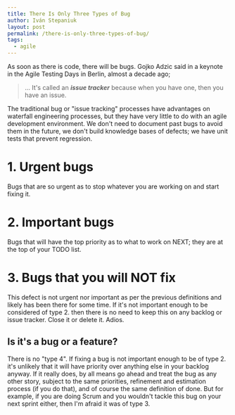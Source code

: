 ```yaml
---
title: There Is Only Three Types of Bug 
author: Iván Stepaniuk
layout: post
permalink: /there-is-only-three-types-of-bug/
tags:
  - agile
---
```


As soon as there is code, there will be bugs. Gojko Adzic said in a keynote in the Agile Testing Days in Berlin, almost
a decade ago;
> ... It's called an ***issue tracker*** because when you have one, then you have an issue. 

The traditional bug or "issue tracking" processes have advantages on waterfall engineering processes, but 
they have very little to do with an agile development environment. We don't need to document past bugs to avoid 
them in the future, we don't build knowledge bases of defects; we have unit tests that prevent regression.


# 1. Urgent bugs
Bugs that are so urgent as to stop whatever you are working on and start fixing it.

# 2. Important bugs
Bugs that will have the top priority as to what to work on NEXT; they are at the top of your TODO list.

# 3. Bugs that you will NOT fix
This defect is not urgent nor important as per the previous definitions and likely has been there for some time. 
If it's not important enough to be considered of type 2. then there is no need to keep this on any backlog or 
issue tracker. Close it or delete it. Adios.  

## Is it's a bug or a feature?
There is no "type 4". If fixing a bug is not important enough to be of type 2. it's unlikely that it will 
have priority over anything else in your backlog anyway. If it really does, by all means go ahead and treat the bug
as any other story, subject to the same priorities, refinement and estimation process (if you do that),
and of course the same definition of done. But for example, if you are doing Scrum and you wouldn't tackle this bug 
on your next sprint either, then I'm afraid it was of type 3.
